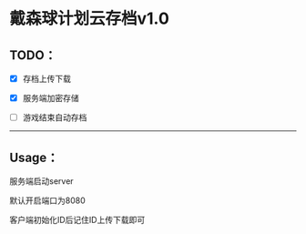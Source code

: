 # 戴森球计划云存档v1.0

## TODO：

- [x] 存档上传下载

- [x] 服务端加密存储

- [ ] 游戏结束自动存档

---

## Usage：

服务端启动server

默认开启端口为8080

客户端初始化ID后记住ID上传下载即可
